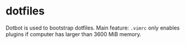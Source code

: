 # dotfiles
Dotbot is used to bootstrap dotfiles. Main feature: `.vimrc` only enables plugins if computer has larger than 3600 MiB memory.

